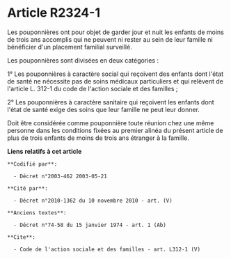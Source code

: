 # Article R2324-1

Les pouponnières ont pour objet de garder jour et nuit les enfants de moins de trois ans accomplis qui ne peuvent ni rester
au sein de leur famille ni bénéficier d'un placement familial surveillé. 

Les pouponnières sont divisées en deux catégories : 

1° Les pouponnières à caractère social qui reçoivent des enfants dont l'état de santé ne nécessite pas de soins médicaux
particuliers et qui relèvent de l'article L. 312-1 du code de l'action sociale et des familles ; 

2° Les pouponnières à caractère sanitaire qui reçoivent les enfants dont l'état de santé exige des soins que leur famille ne
peut leur donner. 

Doit être considérée comme pouponnière toute réunion chez une même personne dans les conditions fixées au premier alinéa du
présent article de plus de trois enfants de moins de trois ans étranger à la famille.

**Liens relatifs à cet article**

	**Codifié par**:

	  - Décret n°2003-462 2003-05-21

	**Cité par**:

	  - Décret n°2010-1362 du 10 novembre 2010 - art. (V)

	**Anciens textes**:

	  - Décret n°74-58 du 15 janvier 1974 - art. 1 (Ab)

	**Cite**:

	  - Code de l'action sociale et des familles - art. L312-1 (V)
